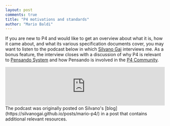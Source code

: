 ```yaml
---
layout: post
comments: true
title: "P4 motivations and standards"
author: "Mario Baldi"
---
```


If you are new to P4 and would like to get an overview about what it is, how it came about, and what its various specification documents cover, you may want to listen to the podcast below in which [Silvano Gai](https://www.linkedin.com/in/silvano-gai-15263b1/) interviews me.
As a bonus feature, the interview closes with a discussion of why P4 is relevant to [Pensando System](http://pensando.io) and how Pensando is involved in the [P4 Community](http://p4.org).



<iframe title="The P4 Standard - An interview with Mario Baldi" style="border: none;" scrolling="no" data-name="pb-iframe-player" src="https://www.podbean.com/media/player/33s4n-dafe72?from=yiiadmin&download=1&version=1&skin=1&btn-skin=107&auto=0&share=1&fonts=Helvetica&download=1&rtl=0&pbad=1" width="100%" height="122"></iframe>

<br>
The podcast was originally posted on Silvano's  [blog](https://silvanogai.github.io/posts/mario-p4/) in a post that contains additional relevant resources.
